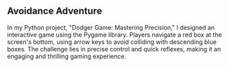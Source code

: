 ## Avoidance Adventure
In my Python project, "Dodger Game: Mastering Precision," I designed an interactive game using the Pygame library. Players navigate a red box at the screen's bottom, using arrow keys to avoid colliding with descending blue boxes. The challenge lies in precise control and quick reflexes, making it an engaging and thrilling gaming experience.